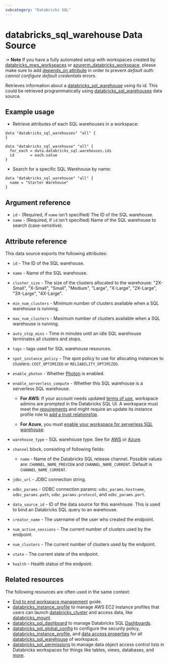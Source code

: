 ```yaml
---
subcategory: "Databricks SQL"
---
```

# databricks_sql_warehouse Data Source

-> **Note** If you have a fully automated setup with workspaces created by [databricks_mws_workspaces](../resources/mws_workspaces.md) or [azurerm_databricks_workspace](https://registry.terraform.io/providers/hashicorp/azurerm/latest/docs/resources/databricks_workspace), please make sure to add [depends_on attribute](../guides/troubleshooting.md#data-resources-and-authentication-is-not-configured-errors) in order to prevent _default auth: cannot configure default credentials_ errors.

Retrieves information about a [databricks_sql_warehouse](../resources/sql_warehouse.md) using its id. This could be retrieved programmatically using [databricks_sql_warehouses](../data-sources/sql_warehouses.md) data source.

## Example usage

* Retrieve attributes of each SQL warehouses in a workspace:

```hcl
data "databricks_sql_warehouses" "all" {
}

data "databricks_sql_warehouse" "all" {
  for_each = data.databricks_sql.warehouses.ids
  id       = each.value
}
```

* Search for a specific SQL Warehouse by name:

```hcl
data "databricks_sql_warehouse" "all" {
  name = "Starter Warehouse"
}
```

## Argument reference

* `id` - (Required, if `name` isn't specified) The ID of the SQL warehouse.
* `name` - (Required, if `id` isn't specified) Name of the SQL warehouse to search (case-sensitive).

## Attribute reference

This data source exports the following attributes:

* `id` - The ID of the SQL warehouse.
* `name` - Name of the SQL warehouse.
* `cluster_size` - The size of the clusters allocated to the warehouse: "2X-Small", "X-Small", "Small", "Medium", "Large", "X-Large", "2X-Large", "3X-Large", "4X-Large".
* `min_num_clusters` - Minimum number of clusters available when a SQL warehouse is running.
* `max_num_clusters` - Maximum number of clusters available when a SQL warehouse is running.
* `auto_stop_mins` - Time in minutes until an idle SQL warehouse terminates all clusters and stops.
* `tags` - tags used for SQL warehouse resources.
* `spot_instance_policy` - The spot policy to use for allocating instances to clusters: `COST_OPTIMIZED` or `RELIABILITY_OPTIMIZED`.
* `enable_photon` - Whether [Photon](https://databricks.com/product/delta-engine) is enabled.
* `enable_serverless_compute` - Whether this SQL warehouse is a serverless SQL warehouse.

  * **For AWS**:  If your account needs updated [terms of use](https://docs.databricks.com/sql/admin/serverless.html#accept-terms), workspace admins are prompted in the Databricks SQL UI. A workspace must meet the [requirements](https://docs.databricks.com/sql/admin/serverless.html#requirements) and might require an update its instance profile role to [add a trust relationship](https://docs.databricks.com/sql/admin/serverless.html#aws-instance-profile-setup).

  * **For Azure**, you must [enable your workspace for serverless SQL warehouse](https://learn.microsoft.com/azure/databricks/sql/admin/serverless).

* `warehouse_type` - SQL warehouse type. See for [AWS](https://docs.databricks.com/sql/index.html#warehouse-types) or [Azure](https://learn.microsoft.com/azure/databricks/sql/#warehouse-types).
* `channel` block, consisting of following fields:
  * `name` - Name of the Databricks SQL release channel. Possible values are: `CHANNEL_NAME_PREVIEW` and `CHANNEL_NAME_CURRENT`. Default is `CHANNEL_NAME_CURRENT`.
* `jdbc_url` - JDBC connection string.
* `odbc_params` - ODBC connection params: `odbc_params.hostname`, `odbc_params.path`, `odbc_params.protocol`, and `odbc_params.port`.
* `data_source_id` - ID of the data source for this warehouse. This is used to bind an Databricks SQL query to an warehouse.
* `creator_name` - The username of the user who created the endpoint.
* `num_active_sessions` - The current number of clusters used by the endpoint.
* `num_clusters` - The current number of clusters used by the endpoint.
* `state` - The current state of the endpoint.
* `health` - Health status of the endpoint.

## Related resources

The following resources are often used in the same context:

* [End to end workspace management](../guides/workspace-management.md) guide.
* [databricks_instance_profile](instance_profile.md) to manage AWS EC2 instance profiles that users can launch [databricks_cluster](cluster.md) and access data, like [databricks_mount](mount.md).
* [databricks_sql_dashboard](sql_dashboard.md) to manage Databricks SQL [Dashboards](https://docs.databricks.com/sql/user/dashboards/index.html).
* [databricks_sql_global_config](sql_global_config.md) to configure the security policy, [databricks_instance_profile](instance_profile.md), and [data access properties](https://docs.databricks.com/sql/admin/data-access-configuration.html) for all [databricks_sql_warehouse](sql_warehouse.md) of workspace.
* [databricks_sql_permissions](sql_permissions.md) to manage data object access control lists in Databricks workspaces for things like tables, views, databases, and [more](https://docs.databricks.com/security/access-control/table-acls/object-privileges.html).
